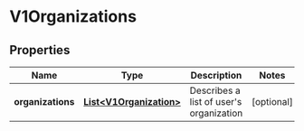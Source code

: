 # V1Organizations

## Properties
Name | Type | Description | Notes
------------ | ------------- | ------------- | -------------
**organizations** | [**List&lt;V1Organization&gt;**](V1Organization.md) | Describes a list of user&#x27;s organization |  [optional]
